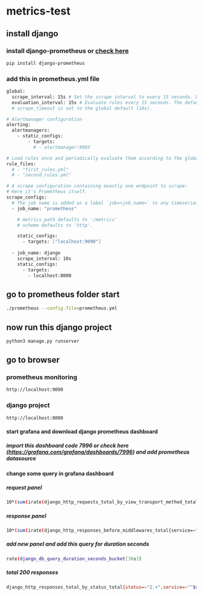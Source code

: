 # metrics-test
## install django 
### install django-prometheus or [check here](https://github.com/korfuri/django-prometheus)
```bash
pip install django-prometheus
```

### add this in prometheus.yml file 
```bash
global:
  scrape_interval: 15s # Set the scrape interval to every 15 seconds. Default is every 1 minute.
  evaluation_interval: 15s # Evaluate rules every 15 seconds. The default is every 1 minute.
  # scrape_timeout is set to the global default (10s).

# Alertmanager configuration
alerting:
  alertmanagers:
    - static_configs:
        - targets:
          # - alertmanager:9093

# Load rules once and periodically evaluate them according to the global 'evaluation_interval'.
rule_files:
  # - "first_rules.yml"
  # - "second_rules.yml"

# A scrape configuration containing exactly one endpoint to scrape:
# Here it's Prometheus itself.
scrape_configs:
  # The job name is added as a label `job=<job_name>` to any timeseries scraped from this config.
  - job_name: "prometheus"

    # metrics_path defaults to '/metrics'
    # scheme defaults to 'http'.

    static_configs:
      - targets: ["localhost:9090"]
  
  - job_name: django
    scrape_interval: 10s
    static_configs:
      - targets:
        - localhost:8000
  ```
## go to prometheus folder start  
```bash
./prometheus --config.file=prometheus.yml
```
## now run this django project 
``` bash
python3 manage.py runserver
```

## go to browser 
### prometheus monitoring 
``` bash
http://localhost:9090
```
### django project
``` bash
http://localhost:8000
```

#### start grafana and download django prometheus dashboard 
##### import this dashboard code 7996 or check here (https://grafana.com/grafana/dashboards/7996) and add prometheus datasource

#### change some query in grafana dashboard
##### request panel
```bash
10*(sum(irate(django_http_requests_total_by_view_transport_method_total{service=~"^$service$",view!~"prometheus-django-metrics|healthcheck"}[30s])) by(method, view))
```
##### response panel
```bash
10*(sum(irate(django_http_responses_before_middlewares_total{service=~"^$service$", view!~"prometheus-django-metrics|healthcheck"}[30s])) by(job))
```
##### add new panel and add this query for duration seconds
``` bash
rate(django_db_query_duration_seconds_bucket[30s])
```
##### total 200 responses 
```bash
django_http_responses_total_by_status_total{status=~"2.+",service=~"^$service$"}
```
